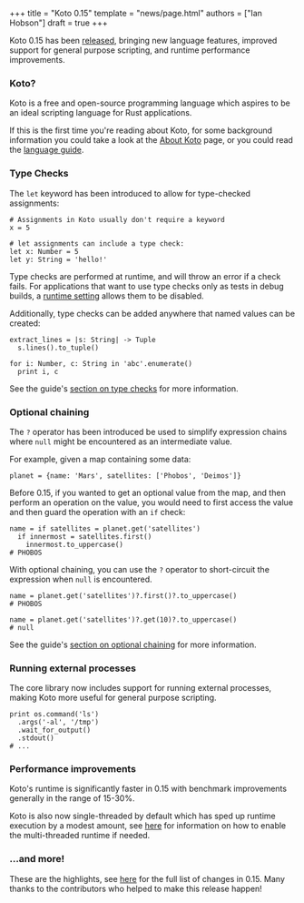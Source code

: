+++
title = "Koto 0.15"
template = "news/page.html"
authors = ["Ian Hobson"]
draft = true
+++

Koto 0.15 has been [released][crates], bringing new language features,
improved support for general purpose scripting, and runtime performance improvements.

<!-- more -->

### Koto?

Koto is a free and open-source programming language which aspires to be an
ideal scripting language for Rust applications.

If this is the first time you're reading about Koto, for some background
information you could take a look at the [About Koto][about] page,
or you could read the [language guide][guide].

### Type Checks

The `let` keyword has been introduced to allow for type-checked assignments:

```koto
# Assignments in Koto usually don't require a keyword
x = 5

# let assignments can include a type check:
let x: Number = 5
let y: String = 'hello!'
```

Type checks are performed at runtime, and will throw an error if a check fails.
For applications that want to use type checks only as tests in debug builds,
a [runtime setting][api-type-checks] allows them to be disabled.

Additionally, type checks can be added anywhere that named values can be created:

```koto
extract_lines = |s: String| -> Tuple
  s.lines().to_tuple()

for i: Number, c: String in 'abc'.enumerate()
  print i, c
```

See the guide's [section on type checks][type-checks] for more information.

### Optional chaining

The `?` operator has been introduced be used to simplify expression chains where `null`
might be encountered as an intermediate value.

For example, given a map containing some data:

```koto
planet = {name: 'Mars', satellites: ['Phobos', 'Deimos']}
```

Before 0.15, if you wanted to get an optional value from the map, and then perform an operation on the value, you would need to first access the value and then guard the operation with an `if` check:

```koto
name = if satellites = planet.get('satellites')
  if innermost = satellites.first()
    innermost.to_uppercase()
# PHOBOS
```

With optional chaining, you can use the `?` operator to short-circuit the expression when `null` is encountered.

```koto
name = planet.get('satellites')?.first()?.to_uppercase()
# PHOBOS

name = planet.get('satellites')?.get(10)?.to_uppercase()
# null
```

See the guide's [section on optional chaining][type-checks] for more information.

### Running external processes

The core library now includes support for running external processes, making Koto more useful for general purpose scripting.

```koto
print os.command('ls')
  .args('-al', '/tmp')
  .wait_for_output()
  .stdout()
# ...
```

### Performance improvements

Koto's runtime is significantly faster in 0.15 with benchmark improvements generally in the range of 15-30%.

Koto is also now single-threaded by default which has sped up runtime execution by a modest amount,
see [here][api-multi-threaded] for information on how to enable the multi-threaded runtime if needed.

### ...and more!

These are the highlights, see [here][changelog] for the full list of changes in 0.15.
Many thanks to the contributors who helped to make this release happen!

[about]: /about
[api-docs]: /docs/0.15/api
[api-multi-threaded]: /docs/0.15/api.md#using-the-multi-threaded-runtime
[api-type-checks]: /docs/0.15/api.md#disabling-type-checks
[changelog]: https://github.com/koto-lang/koto/blob/main/CHANGELOG.md#0150-unreleased
[crates]: https://crates.io/crates/koto/0.15.0
[guide]: /docs/0.15/language
[lib-docs]: /docs/0.15/libs
[type-checks]: /docs/0.15/language#type-checks
